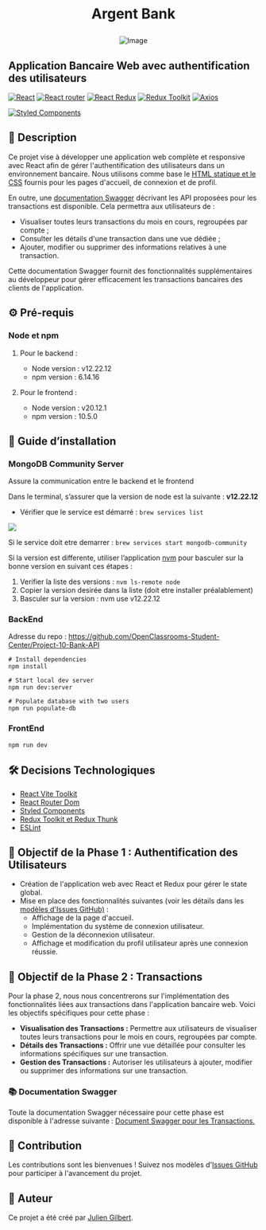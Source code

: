 # <p align="center">Argent Bank</p>

<p align="center">
  <img src="https://i.imgur.com/IvUXsU6m.png" alt="Image">
</p>

## Application Bancaire Web avec authentification des utilisateurs

[![React](https://img.shields.io/badge/React-v18.2.0-brightgreen)](https://fr.reactjs.org/)
[![React router](https://img.shields.io/badge/React%20Router-v6.22.3-orange)](https://v5.reactrouter.com/web/guides/quick-start)
[![React Redux](https://img.shields.io/badge/React%20Redux-v9.1.0-critical)](https://react-redux.js.org/)
[![Redux Toolkit](https://img.shields.io/badge/Redux%20Toolkit-v2.2.3-blueviolet)](https://redux-toolkit.js.org/)
[![Axios](https://img.shields.io/badge/Axios-v0.19.2-ff69b4)](https://axios-http.com/docs/intro)

[![Styled Components](https://img.shields.io/badge/styled%20components-v6.1.8-pink)](https://styled-components.com/)

## 📝 Description

Ce projet vise à développer une application web complète et responsive avec React afin de gérer l'authentification des utilisateurs dans un environnement bancaire. Nous utilisons comme base le [HTML statique et le CSS](https://github.com/OpenClassrooms-Student-Center/Project-10-Bank-API/tree/master/designs) fournis pour les pages d'accueil, de connexion et de profil.

En outre, une [documentation Swagger](https://app.swaggerhub.com/apis/JULIENGILBERTDEV/ArgentBank/1.0.1) décrivant les API proposées pour les transactions est disponible. Cela permettra aux utilisateurs de :

- Visualiser toutes leurs transactions du mois en cours, regroupées par compte ;
- Consulter les détails d'une transaction dans une vue dédiée ;
- Ajouter, modifier ou supprimer des informations relatives à une transaction.

Cette documentation Swagger fournit des fonctionnalités supplémentaires au développeur pour gérer efficacement les transactions bancaires des clients de l'application.

## ⚙️ Pré-requis

### Node et npm

1. Pour le backend :

   - Node version : v12.22.12
   - npm version : 6.14.16

2. Pour le frontend :
   - Node version : v20.12.1
   - npm version : 10.5.0

## 🚀 Guide d’installation

### MongoDB Community Server

Assure la communication entre le backend et le frontend

Dans le terminal, s’assurer que la version de node est la suivante : **v12.22.12**

- Vérifier que le service est démarré : `brew services list`

![](https://i.imgur.com/axNPMTkl.png)

Si le service doit etre demarrer : `brew services start mongodb-community`

Si la version est differente, utiliser l’application [nvm](https://github.com/nvm-sh/nvm) pour basculer sur la bonne version en suivant ces étapes :

1. Verifier la liste des versions : `nvm ls-remote node`
2. Copier la version desirée dans la liste (doit etre installer préalablement)
3. Basculer sur la version : nvm use v12.22.12

### BackEnd

Adresse du repo : https://github.com/OpenClassrooms-Student-Center/Project-10-Bank-API

```
# Install dependencies
npm install

# Start local dev server
npm run dev:server

# Populate database with two users
npm run populate-db
```

### FrontEnd

```
npm run dev
```

## 🛠️ Decisions Technologiques

- [React Vite Toolkit](https://vitejs.dev/)
- [React Router Dom](https://reactrouter.com/)
- [Styled Components](https://styled-components.com/)
- [Redux Toolkit et Redux Thunk](https://redux-toolkit.js.org/)
- [ESLint](https://eslint.org/)

## 🎯 Objectif de la Phase 1 : Authentification des Utilisateurs

- Création de l'application web avec React et Redux pour gérer le state global.
- Mise en place des fonctionnalités suivantes (voir les détails dans les [modèles d'Issues GitHub)](https://github.com/OpenClassrooms-Student-Center/Project-10-Bank-API/tree/master/.github/ISSUE_TEMPLATE) :
  - Affichage de la page d'accueil.
  - Implémentation du système de connexion utilisateur.
  - Gestion de la déconnexion utilisateur.
  - Affichage et modification du profil utilisateur après une connexion réussie.

## 🎯 Objectif de la Phase 2 : Transactions

Pour la phase 2, nous nous concentrerons sur l'implémentation des fonctionnalités liées aux transactions dans l'application bancaire web. Voici les objectifs spécifiques pour cette phase :

- **Visualisation des Transactions :**
  Permettre aux utilisateurs de visualiser toutes leurs transactions pour le mois en cours, regroupées par compte.
- **Détails des Transactions :**
  Offrir une vue détaillée pour consulter les informations spécifiques sur une transaction.
- **Gestion des Transactions :**
  Autoriser les utilisateurs à ajouter, modifier ou supprimer des informations sur une transaction.

### 📚 Documentation Swagger

Toute la documentation Swagger nécessaire pour cette phase est disponible à l'adresse suivante : [Document Swagger pour les Transactions.](https://app.swaggerhub.com/apis/JULIENGILBERTDEV/ArgentBank/1.0.1)

## 🤝 Contribution

Les contributions sont les bienvenues ! Suivez nos modèles d'[Issues GitHub](https://github.com/juliengDev/ArgentBank/issues) pour participer à l'avancement du projet.

## 👤 Auteur

Ce projet a été créé par [Julien Gilbert](https://github.com/juliengDev).
